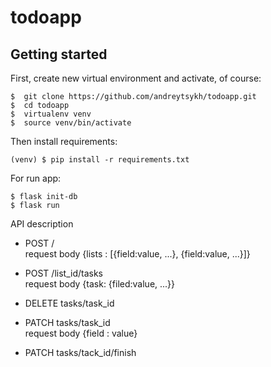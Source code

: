 # todoapp

## Getting started

First, create new virtual environment and activate, of course:

```console
$  git clone https://github.com/andreytsykh/todoapp.git
$  cd todoapp
$  virtualenv venv
$  source venv/bin/activate
```
Then install requirements:

```console
(venv) $ pip install -r requirements.txt
```
For run app:

```console
$ flask init-db
$ flask run
```

API description

* POST /                 
request body {lists : [{field:value, ...}, {field:value, ...}]}

* POST /list_id/tasks    
request body {task: {filed:value, ...}}

* DELETE tasks/task_id 

* PATCH tasks/task_id    
request body {field : value}

* PATCH tasks/tack_id/finish

